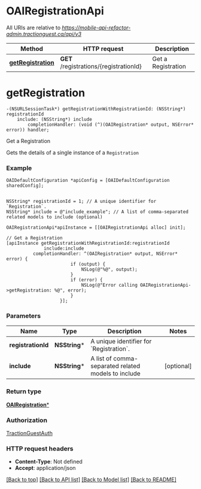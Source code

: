 # OAIRegistrationApi

All URIs are relative to *https://mobile-api-refactor-admin.tractionguest.ca/api/v3*

Method | HTTP request | Description
------------- | ------------- | -------------
[**getRegistration**](OAIRegistrationApi.md#getregistration) | **GET** /registrations/{registrationId} | Get a Registration


# **getRegistration**
```objc
-(NSURLSessionTask*) getRegistrationWithRegistrationId: (NSString*) registrationId
    include: (NSString*) include
        completionHandler: (void (^)(OAIRegistration* output, NSError* error)) handler;
```

Get a Registration

Gets the details of a single instance of a `Registration`

### Example 
```objc
OAIDefaultConfiguration *apiConfig = [OAIDefaultConfiguration sharedConfig];


NSString* registrationId = 1; // A unique identifier for `Registration`.
NSString* include = @"include_example"; // A list of comma-separated related models to include (optional)

OAIRegistrationApi*apiInstance = [[OAIRegistrationApi alloc] init];

// Get a Registration
[apiInstance getRegistrationWithRegistrationId:registrationId
              include:include
          completionHandler: ^(OAIRegistration* output, NSError* error) {
                        if (output) {
                            NSLog(@"%@", output);
                        }
                        if (error) {
                            NSLog(@"Error calling OAIRegistrationApi->getRegistration: %@", error);
                        }
                    }];
```

### Parameters

Name | Type | Description  | Notes
------------- | ------------- | ------------- | -------------
 **registrationId** | **NSString***| A unique identifier for &#x60;Registration&#x60;. | 
 **include** | **NSString***| A list of comma-separated related models to include | [optional] 

### Return type

[**OAIRegistration***](OAIRegistration.md)

### Authorization

[TractionGuestAuth](../README.md#TractionGuestAuth)

### HTTP request headers

 - **Content-Type**: Not defined
 - **Accept**: application/json

[[Back to top]](#) [[Back to API list]](../README.md#documentation-for-api-endpoints) [[Back to Model list]](../README.md#documentation-for-models) [[Back to README]](../README.md)

